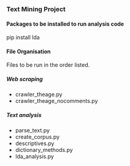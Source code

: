 ### Text Mining Project 

#### Packages to be installed to run analysis code
pip install lda

#### File Organisation
Files to be run in the order listed.

##### Web scraping 
* crawler_theage.py
* crawler_theage_nocomments.py 

##### Text analysis
* parse_text.py
* create_corpus.py
* descriptives.py
* dictionary_methods.py
* lda_analysis.py


